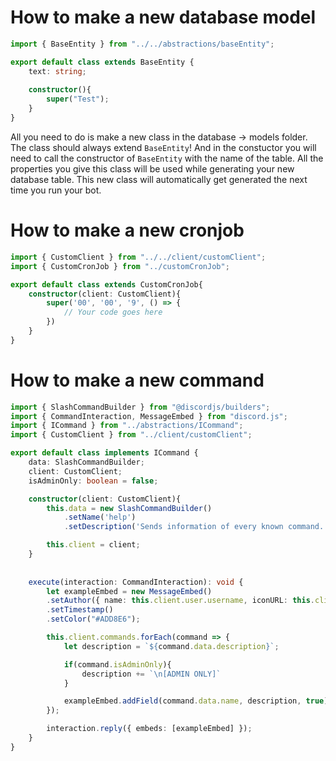 # How to make a new database model
```typescript
import { BaseEntity } from "../../abstractions/baseEntity";

export default class extends BaseEntity { 
    text: string;
    
    constructor(){
        super("Test");
    }
}
```

All you need to do is make a new class in the database -> models folder.
The class should always extend ```BaseEntity```! And in the constuctor you will need to call the constructor of ```BaseEntity``` with the name of the table.
All the properties you give this class will be used while generating your new database table. This new class will automatically get generated the next time you run your bot.

# How to make a new cronjob
```typescript
import { CustomClient } from "../../client/customClient";
import { CustomCronJob } from "../customCronJob";

export default class extends CustomCronJob{
    constructor(client: CustomClient){
        super('00', '00', '9', () => {
            // Your code goes here
        })
    }
}
```

# How to make a new command
```typescript
import { SlashCommandBuilder } from "@discordjs/builders";
import { CommandInteraction, MessageEmbed } from "discord.js";
import { ICommand } from "../abstractions/ICommand";
import { CustomClient } from "../client/customClient";

export default class implements ICommand {
    data: SlashCommandBuilder;
    client: CustomClient;
    isAdminOnly: boolean = false;

    constructor(client: CustomClient){
        this.data = new SlashCommandBuilder()
		    .setName('help')
		    .setDescription('Sends information of every known command.');

        this.client = client;
    }
    
    
    execute(interaction: CommandInteraction): void {
        let exampleEmbed = new MessageEmbed()
        .setAuthor({ name: this.client.user.username, iconURL: this.client.user.avatarURL() })
        .setTimestamp()
        .setColor("#ADD8E6");

        this.client.commands.forEach(command => {
            let description = `${command.data.description}`;

            if(command.isAdminOnly){
                description += `\n[ADMIN ONLY]`
            }

            exampleEmbed.addField(command.data.name, description, true);
        });

        interaction.reply({ embeds: [exampleEmbed] });
    }
}
```
